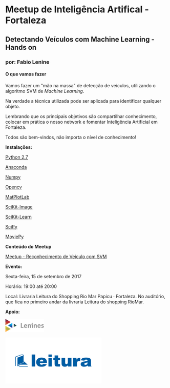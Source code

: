 # Meetup de Inteligência Artifical - Fortaleza

## **Detectando Veículos com Machine Learning - Hands on**

### por: Fabio Lenine

#### **O que vamos fazer**

Vamos fazer um "mão na massa" de detecção de veículos, utilizando o algoritmo SVM de _Machine Learning_.

Na verdade a técnica utilizada pode ser aplicada para identificar qualquer objeto.

Lembrando que os principais objetivos são compartilhar conhecimento, colocar em prática o nosso network e fomentar Inteligência Artificial em Fortaleza.

Todos são bem-vindos, não importa o nível de conhecimento!


**Instalações:**

[Python 2.7](https://www.python.org/downloads/)

[Anaconda](https://www.anaconda.com/download/)

[Numpy](http://www.numpy.org)

[Opencv](https://pypi.python.org/pypi/opencv-python)

[MatPlotLab](https://matplotlib.org/faq/installing_faq.html)

[SciKit-Image](http://scikit-image.org/docs/dev/install.html)

[SciKit-Learn](http://scikit-learn.org/stable/install.html)

[SciPy](https://www.scipy.org/install.html)

[MoviePy](https://pypi.python.org/pypi/moviepy)


**Conteúdo do Meetup**

[Meetup - Reconhecimento de Veículo com SVM](Meetup%20-%20Reconhecimento%20de%20Ve%C3%ADculo%20com%20SVM.ipynb)

**Evento:**

Sexta-feira, 15 de setembro de 2017

Horário: 19:00 até 20:00

Local: Livraria Leitura do Shopping Rio Mar Papicu · Fortaleza. No auditório, que fica no primeiro andar da livraria Leitura do shopping RioMar.


**Apoio:**

![LENINES](/imagens/lenines.png)

![Livraria Leitura](/imagens/livrarialeitura.png)
